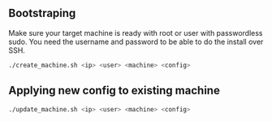 ## Bootstraping
Make sure your target machine is ready with root or user with passwordless sudo. You need the username and password to be able to do the install over SSH.

```bash
./create_machine.sh <ip> <user> <machine> <config>
```

## Applying new config to existing machine

```bash
./update_machine.sh <ip> <user> <machine> <config>
```